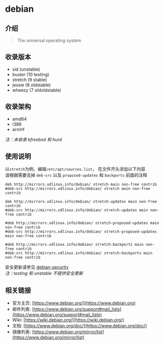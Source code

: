 # debian

## 介绍

> The universal operating system

## 收录版本

* sid (unstable)
* buster (10 testing)
* stretch (9 stable)
* jessie (8 oldstable)
* wheezy (7 oldoldstable)

## 收录架构

* amd64
* i386
* armhf

*注：未收录 kfreebsd 和 hurd*

## 使用说明

以`stretch`为例，编辑`/etc/apt/sources.list`， 在文件开头添加以下内容  
请根据需要去掉 `deb-src` 以及 `proposed-updates` 和 `backports` 前面的注释

```
deb http://mirrors.xdlinux.info/debian/ stretch main non-free contrib
#deb-src http://mirrors.xdlinux.info/debian/ stretch main non-free contrib

deb http://mirrors.xdlinux.info/debian/ stretch-updates main non-free contrib
#deb-src http://mirrors.xdlinux.info/debian/ stretch-updates main non-free contrib

#deb http://mirrors.xdlinux.info/debian/ stretch-proposed-updates main non-free contrib
#deb-src http://mirrors.xdlinux.info/debian/ stretch-proposed-updates main non-free contrib

#deb http://mirrors.xdlinux.info/debian/ stretch-backports main non-free contrib
#deb-src http://mirrors.xdlinux.info/debian/ stretch-backports main non-free contrib
```

安全更新请参见 [debian-security](./debian-security.md)  
*注：testing 和 unstable 不提供安全更新*

## 相关链接

* 官方主页: [https://www.debian.org/](https://www.debian.org)
* 邮件列表: [https://www.debian.org/support#mail_lists](https://www.debian.org/support#mail_lists)
* Wiki: [https://wiki.debian.org/](https://wiki.debian.org/)
* 文档: [https://www.debian.org/doc/](https://www.debian.org/doc/)
* 镜像列表: [https://www.debian.org/mirror/list](https://www.debian.org/mirror/list)
